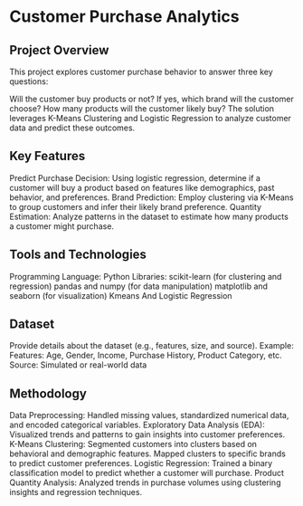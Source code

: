 # Customer Purchase Analytics
## Project Overview
This project explores customer purchase behavior to answer three key questions:

Will the customer buy products or not?
If yes, which brand will the customer choose?
How many products will the customer likely buy?
The solution leverages K-Means Clustering and Logistic Regression to analyze customer data and predict these outcomes.

## Key Features
Predict Purchase Decision: Using logistic regression, determine if a customer will buy a product based on features like demographics, past behavior, and preferences.
Brand Prediction: Employ clustering via K-Means to group customers and infer their likely brand preference.
Quantity Estimation: Analyze patterns in the dataset to estimate how many products a customer might purchase.

## Tools and Technologies
Programming Language: Python
Libraries:
scikit-learn (for clustering and regression)
pandas and numpy (for data manipulation)
matplotlib and seaborn (for visualization)
Kmeans And Logistic Regression

## Dataset
Provide details about the dataset (e.g., features, size, and source). Example:
Features: Age, Gender, Income, Purchase History, Product Category, etc.
Source: Simulated or real-world data

## Methodology
Data Preprocessing:
Handled missing values, standardized numerical data, and encoded categorical variables.
Exploratory Data Analysis (EDA):
Visualized trends and patterns to gain insights into customer preferences.
K-Means Clustering:
Segmented customers into clusters based on behavioral and demographic features.
Mapped clusters to specific brands to predict customer preferences.
Logistic Regression:
Trained a binary classification model to predict whether a customer will purchase.
Product Quantity Analysis:
Analyzed trends in purchase volumes using clustering insights and regression techniques.
